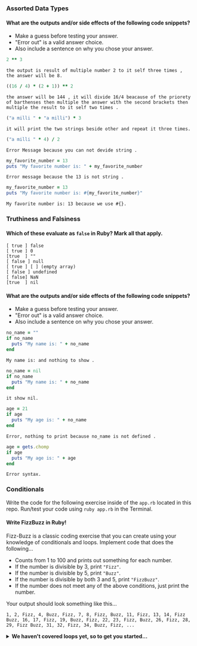 ### Assorted Data Types

#### What are the outputs and/or side effects of the following code snippets?

* Make a guess before testing your answer.
* "Error out" is a valid answer choice.
* Also include a sentence on why you chose your answer.

```rb
2 ** 3
```
```text
the output is result of multiple number 2 to it self three times ,  the answer will be 8.
```

```rb
((16 / 4) * (2 + 1)) ** 2
```
```text
the answer will be 144 , it will divide 16/4 beacause of the priorety of barthenses then multiple the answer with the second brackets then multiple the result to it self two times .
```

```rb
("a milli " + "a milli") * 3
```
```text
it will print the two strings beside other and repeat it three times.
```

```rb
("a milli " * 4) / 2
```
```text
Error Message because you can not devide string .
```

```rb
my_favorite_number = 13
puts "My favorite number is: " + my_favorite_number
```
```text
Error message because the 13 is not string .
```

```rb
my_favorite_number = 13
puts "My favorite number is: #{my_favorite_number}"
```
```text
My favorite number is: 13 because we use #{}.
```

### Truthiness and Falsiness

#### Which of these evaluate as `false` in Ruby? Mark all that apply.

```text
[ true ] false
[ true ] 0
[true  ] ""
[ false ] null
[ true ] [ ] (empty array)
[ false ] undefined
[ false] NaN
[true  ] nil
```

#### What are the outputs and/or side effects of the following code snippets?

* Make a guess before testing your answer.
* "Error out" is a valid answer choice.
* Also include a sentence on why you chose your answer.

```rb
no_name = ""
if no_name
  puts "My name is: " + no_name
end
```
```text
My name is: and nothing to show .
```

```rb
no_name = nil
if no_name
  puts "My name is: " + no_name
end
```
```text
it show nil.
```

```rb
age = 21
if age
  puts "My age is: " + no_name
end
```
```text
Error, nothing to print because no_name is not defined .
```

```rb
age = gets.chomp
if age
  puts "My age is: " + age
end
```
```text
Error syntax.
```

### Conditionals

Write the code for the following exercise inside of the `app.rb` located in this repo. Run/test your code using `ruby app.rb` in the Terminal.

#### Write FizzBuzz in Ruby!

Fizz-Buzz is a classic coding exercise that you can create using your knowledge of conditionals and loops. Implement code that does the following...

* Counts from 1 to 100 and prints out something for each number.
* If the number is divisible by 3, print `"Fizz"`.
* If the number is divisible by 5, print `"Buzz"`.
* If the number is divisible by both 3 and 5, print `"FizzBuzz"`.
* If the number does not meet any of the above conditions, just print the number.

Your output should look something like this...
```
1, 2, Fizz, 4, Buzz, Fizz, 7, 8, Fizz, Buzz, 11, Fizz, 13, 14, Fizz Buzz, 16, 17, Fizz, 19, Buzz, Fizz, 22, 23, Fizz, Buzz, 26, Fizz, 28, 29, Fizz Buzz, 31, 32, Fizz, 34, Buzz, Fizz, ...
```

<details>
  <summary><strong>We haven't covered loops yet, so to get you started...</strong></summary>

  ```rb
  i = 1
  while i <= 100
    # Your code goes in here.
  end
  ```

</details>
